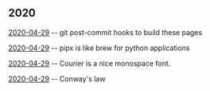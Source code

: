 ## 2020
[2020-04-29](2020-04-29-test.html) -- git post-commit hooks to build these pages

[2020-04-29](2020-04-29-pipx.html) -- pipx is like brew for python applications

[2020-04-29](2020-04-29-courier.html) -- Courier is a nice monospace font.

[2020-04-29](2020-04-29-conwayslaw.html) -- Conway's law

